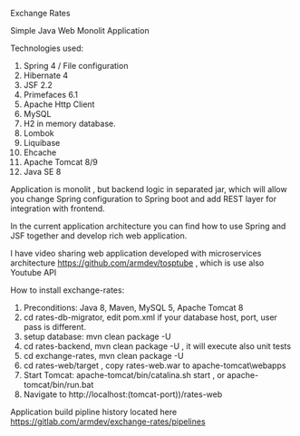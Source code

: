 Exchange Rates

Simple Java Web Monolit Application

Technologies used:

1. Spring 4 / File configuration
2. Hibernate 4
3. JSF 2.2
4. Primefaces 6.1
5. Apache Http Client
6. MySQL
7. H2 in memory database.
8. Lombok
9. Liquibase
10. Ehcache
11. Apache Tomcat 8/9
12. Java SE 8

Application is monolit , but backend logic in separated  jar, which will allow you change Spring configuration to Spring boot and add REST layer for integration with frontend.

In the current application architecture you can find how to use Spring and JSF together and develop rich web application.

I have video sharing web application developed with microservices architecture https://github.com/armdev/tosptube , which is use also Youtube API


How to install exchange-rates:

1. Preconditions: Java 8, Maven, MySQL 5, Apache Tomcat 8
2. cd rates-db-migrator, edit pom.xml if your database host, port, user pass is different.
3. setup database: mvn clean package -U 
4. cd rates-backend, mvn clean package -U , it will execute also unit tests
5. cd exchange-rates, mvn clean package -U
6. cd rates-web/target , copy rates-web.war to apache-tomcat\webapps
7. Start Tomcat: apache-tomcat/bin/catalina.sh start , or apache-tomcat/bin/run.bat
8. Navigate to http://localhost:(tomcat-port))/rates-web


Application build pipline history located here https://gitlab.com/armdev/exchange-rates/pipelines







